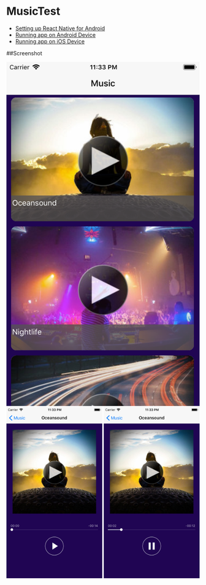 # MusicTest

- [Setting up React Native for Android](https://facebook.github.io/react-native/docs/android-setup.html#content)
- [Running app on Android Device](https://facebook.github.io/react-native/docs/running-on-device-android.html#content)
- [Running app on iOS Device](https://facebook.github.io/react-native/docs/running-on-device-ios.html#content)

##Screenshot

<p align="center">
<img src="https://github.com/creativeportfolio-ios/MusicTest/blob/master/screenshot/Simulator%20Screen%20Shot%20-%20iPhone%206%20-%202019-01-29%20at%2023.33.40.png" />
<img src="https://github.com/creativeportfolio-ios/MusicTest/blob/master/screenshot/Simulator%20Screen%20Shot%20-%20iPhone%206%20-%202019-01-29%20at%2023.33.50.png" width="250"/>
<img src="https://github.com/creativeportfolio-ios/MusicTest/blob/master/screenshot/Simulator%20Screen%20Shot%20-%20iPhone%206%20-%202019-01-29%20at%2023.33.53.png" width="250"/>
</p>
